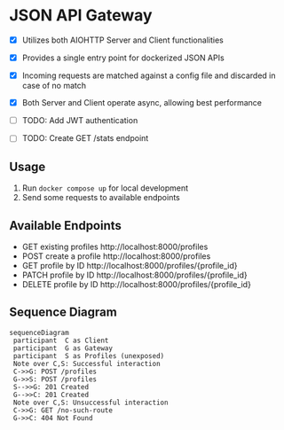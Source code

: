 # JSON API Gateway

 - [x] Utilizes both AIOHTTP Server and Client functionalities
 - [x] Provides a single entry point for dockerized JSON APIs
 - [x] Incoming requests are matched against a config file and discarded in case of no match
 - [x] Both Server and Client operate async, allowing best performance
 - [ ] TODO: Add JWT authentication
 - [ ] TODO: Create GET /stats endpoint


## Usage

1. Run `docker compose up` for local development
2. Send some requests to available endpoints


## Available Endpoints

- GET existing profiles http://localhost:8000/profiles
- POST create a profile http://localhost:8000/profiles
- GET profile by ID http://localhost:8000/profiles/{profile_id}
- PATCH profile by ID http://localhost:8000/profiles/{profile_id}
- DELETE profile by ID http://localhost:8000/profiles/{profile_id}


## Sequence Diagram

```mermaid
sequenceDiagram  
 participant  C as Client
 participant  G as Gateway
 participant  S as Profiles (unexposed)
 Note over C,S: Successful interaction
 C->>G: POST /profiles
 G->>S: POST /profiles
 S-->>G: 201 Created
 G-->>C: 201 Created
 Note over C,S: Unsuccessful interaction
 C->>G: GET /no-such-route
 G->>C: 404 Not Found
```
